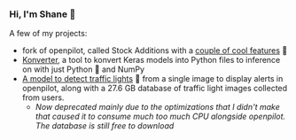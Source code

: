 ### Hi, I'm Shane 👋

A few of my projects:
- fork of openpilot, called Stock Additions with a [couple of cool features](https://github.com/shanesmiskol/openpilot#highlight-features) 🚗
- [Konverter](https://github.com/ShaneSmiskol/Konverter), a tool to konvert Keras models into Python files to inference on with just Python 🐍 and NumPy
- [A model to detect traffic lights](https://github.com/ShaneSmiskol/traffic-lights) 🚦 from a single image to display alerts in openpilot, along with a 27.6 GB database of traffic light images collected from users.
  - *Now deprecated mainly due to the optimizations that I didn't make that caused it to consume much too much CPU alongside openpilot. The database is still free to download*
